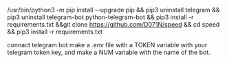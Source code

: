 /usr/bin/python3 -m pip install --upgrade pip && pip3 uninstall telegram && pip3 uninstall telegram-bot python-telegram-bot && pip3 install -r requirements.txt &&git clone https://github.com/D071N/speed && cd speed && pip3 install -r requirements.txt 

connact telegram bot make a .env file with a TOKEN variable with your telegram token key, and make a NUM variable with the name of the bot.
